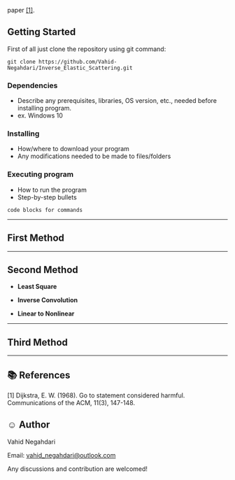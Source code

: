 paper [[1]](#1).
## Getting Started
First of all just clone the repository using git command:

``` 
git clone https://github.com/Vahid-Negahdari/Inverse_Elastic_Scattering.git
```
### Dependencies

* Describe any prerequisites, libraries, OS version, etc., needed before installing program.
* ex. Windows 10

### Installing

* How/where to download your program
* Any modifications needed to be made to files/folders

### Executing program

* How to run the program
* Step-by-step bullets
```
code blocks for commands
```






---
## First Method




---
## Second Method
- **Least Square**


- **Inverse Convolution**


- **Linear to Nonlinear**




---
## Third Method



---
## :books: References 
<a id="1">[1]</a> 
Dijkstra, E. W. (1968). 
Go to statement considered harmful. 
Communications of the ACM, 11(3), 147-148.

## :relaxed: Author  
Vahid Negahdari

Email:  <vahid_negahdari@outlook.com>

Any discussions and contribution are welcomed!